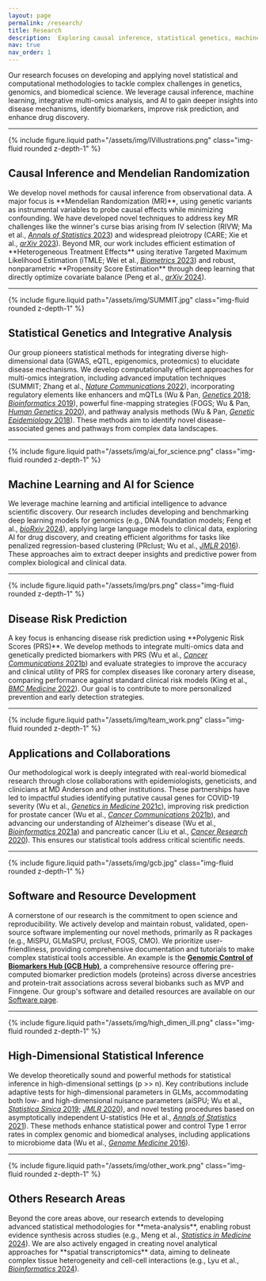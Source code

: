 ```yaml
---
layout: page
permalink: /research/
title: Research
description:  Exploring causal inference, statistical genetics, machine learning, AI, and their application to biomedical challenges like prostate cancer and pancreatic cancer.
nav: true
nav_order: 1
---
```



Our research focuses on developing and applying novel statistical and computational methodologies to tackle complex challenges in genetics, genomics, and biomedical science. We leverage causal inference, machine learning, integrative multi-omics analysis, and AI to gain deeper insights into disease mechanisms, identify biomarkers, improve risk prediction, and enhance drug discovery.

---

<div class="row mt-4 align-items-center">
    <div class="col-md-4">
        {% include figure.liquid path="/assets/img/IVillustrations.png" class="img-fluid rounded z-depth-1" %}
        <!-- Using IVillustrations.png for testing -->
    </div>
    <div class="col-md-8">
        <h2 class="mt-0">Causal Inference and Mendelian Randomization</h2>
        <p>
        We develop novel methods for causal inference from observational data. A major focus is **Mendelian Randomization (MR)**, using genetic variants as instrumental variables to probe causal effects while minimizing confounding. We have developed novel techniques to address key MR challenges like the winner's curse bias arising from IV selection (RIVW; Ma et al., <a href="https://projecteuclid.org/journals/annals-of-statistics/volume-51/issue-1/Breaking-the-winners-curse-in-Mendelian-randomization--Rerandomized-inverse/10.1214/22-AOS2247.short" target="_blank" rel="noopener noreferrer"><i>Annals of Statistics</i> 2023</a>) and widespread pleiotropy (CARE; Xie et al., <a href="https://arxiv.org/abs/2309.04957" target="_blank" rel="noopener noreferrer"><i>arXiv</i> 2023</a>). Beyond MR, our work includes efficient estimation of **Heterogeneous Treatment Effects** using iterative Targeted Maximum Likelihood Estimation (iTMLE; Wei et al., <a href="https://onlinelibrary.wiley.com/doi/abs/10.1111/biom.13679" target="_blank" rel="noopener noreferrer"><i>Biometrics</i> 2023</a>) and robust, nonparametric **Propensity Score Estimation** through deep learning that directly optimize covariate balance (Peng et al., <a href="https://arxiv.org/abs/2404.04794" target="_blank" rel="noopener noreferrer"><i>arXiv</i> 2024</a>).
        </p>
    </div>
</div>

---

<div class="row mt-4 align-items-center">
    <div class="col-md-4">
        {% include figure.liquid path="/assets/img/SUMMIT.jpg" class="img-fluid rounded z-depth-1" %}
        <!-- Using IVillustrations.png for testing -->
        <!-- ACTION: Replace with your actual statgen/multi-omics image path -->
    </div>
    <div class="col-md-8">
        <h2 class="mt-0">Statistical Genetics and Integrative Analysis</h2>
        <p>
        Our group pioneers statistical methods for integrating diverse high-dimensional data (GWAS, eQTL, epigenomics, proteomics) to elucidate disease mechanisms. We develop computationally efficient approaches for multi-omics integration, including advanced imputation techniques (SUMMIT; Zhang et al., <a href="https://www.nature.com/articles/s41467-022-34114-x" target="_blank" rel="noopener noreferrer"><i>Nature Communications</i> 2022</a>), incorporating regulatory elements like enhancers and mQTLs (Wu & Pan, <a href="https://academic.oup.com/genetics/article/209/3/699/5935013" target="_blank" rel="noopener noreferrer"><i>Genetics</i> 2018</a>; <a href="https://academic.oup.com/bioinformatics/article/35/19/3576/5429240" target="_blank" rel="noopener noreferrer"><i>Bioinformatics</i> 2019</a>), powerful fine-mapping strategies (FOGS; Wu & Pan, <a href="https://link.springer.com/article/10.1007/s00439-019-02080-9" target="_blank" rel="noopener noreferrer"><i>Human Genetics</i> 2020</a>), and pathway analysis methods (Wu & Pan, <a href="https://onlinelibrary.wiley.com/doi/abs/10.1002/gepi.22111" target="_blank" rel="noopener noreferrer"><i>Genetic Epidemiology</i> 2018</a>). These methods aim to identify novel disease-associated genes and pathways from complex data landscapes.
        </p>
        <!-- ACTION: Refine this description -->
    </div>
</div>

---

<div class="row mt-4 align-items-center">
    <div class="col-md-4">
        {% include figure.liquid path="/assets/img/ai_for_science.png" class="img-fluid rounded z-depth-1" %}
        <!-- Using IVillustrations.png for testing -->
        <!-- ACTION: Replace with your actual ML/AI image path -->
    </div>
    <div class="col-md-8">
        <h2 class="mt-0">Machine Learning and AI for Science</h2>
        <p>
        We leverage machine learning and artificial intelligence to advance scientific discovery. Our research includes developing and benchmarking deep learning models for genomics (e.g., DNA foundation models; Feng et al., <a href="https://www.biorxiv.org/content/10.1101/2024.08.09.607375v1" target="_blank" rel="noopener noreferrer"><i>bioRxiv</i> 2024</a>), applying large language models to clinical data, exploring AI for drug discovery, and creating efficient algorithms for tasks like penalized regression-based clustering (PRclust; Wu et al., <a href="http://jmlr.org/papers/v17/15-565.html" target="_blank" rel="noopener noreferrer"><i>JMLR</i> 2016</a>). These approaches aim to extract deeper insights and predictive power from complex biological and clinical data.
        </p>
        <!-- ACTION: Refine this description -->
    </div>
</div>

---

<div class="row mt-4 align-items-center">
    <div class="col-md-4">
        {% include figure.liquid path="/assets/img/prs.png" class="img-fluid rounded z-depth-1" %}
        <!-- Using IVillustrations.png for testing -->
        <!-- ACTION: Replace with your actual risk prediction image path -->
    </div>
    <div class="col-md-8">
        <h2 class="mt-0">Disease Risk Prediction</h2>
        <p>
         A key focus is enhancing disease risk prediction using **Polygenic Risk Scores (PRS)**. We develop methods to integrate multi-omics data and genetically predicted biomarkers with PRS (Wu et al., <a href="https://onlinelibrary.wiley.com/doi/10.1002/cac2.12239" target="_blank" rel="noopener noreferrer"><i>Cancer Communications</i> 2021b</a>) and evaluate strategies to improve the accuracy and clinical utility of PRS for complex diseases like coronary artery disease, comparing performance against standard clinical risk models (King et al., <a href="https://bmcmedicine.biomedcentral.com/articles/10.1186/s12916-022-02583-x" target="_blank" rel="noopener noreferrer"><i>BMC Medicine</i> 2022</a>). Our goal is to contribute to more personalized prevention and early detection strategies.
        </p>
        <!-- ACTION: Refine this description -->
    </div>
</div>

---

<div class="row mt-4 align-items-center">
    <div class="col-md-4">
        {% include figure.liquid path="/assets/img/team_work.png" class="img-fluid rounded z-depth-1" %}
        <!-- Using IVillustrations.png for testing -->
        <!-- ACTION: Replace with your actual collaboration/application image path -->
    </div>
    <div class="col-md-8">
        <h2 class="mt-0">Applications and Collaborations</h2>
        <p>
        Our methodological work is deeply integrated with real-world biomedical research through close collaborations with epidemiologists, geneticists, and clinicians at MD Anderson and other institutions. These partnerships have led to impactful studies identifying putative causal genes for COVID-19 severity (Wu et al., <a href="https://www.gimjournal.org/article/S1098-3600(21)00934-4/fulltext" target="_blank" rel="noopener noreferrer"><i>Genetics in Medicine</i> 2021c</a>), improving risk prediction for prostate cancer (Wu et al., <a href="https://onlinelibrary.wiley.com/doi/10.1002/cac2.12239" target="_blank" rel="noopener noreferrer"><i>Cancer Communications</i> 2021b</a>), and advancing our understanding of Alzheimer's disease (Wu et al., <a href="https://academic.oup.com/bioinformatics/article/37/14/1933/6124365" target="_blank" rel="noopener noreferrer"><i>Bioinformatics</i> 2021a</a>) and pancreatic cancer (Liu et al., <a href="https://aacrjournals.org/cancerres/article/80/20/4346/645433/A-Transcriptome-Wide-Association-Study-Identifies" target="_blank" rel="noopener noreferrer"><i>Cancer Research</i> 2020</a>). This ensures our statistical tools address critical scientific needs.
        </p>
        <!-- ACTION: Refine this description -->
    </div>
</div>



---

<!-- REVISED Software Section -->
<div class="row mt-4 align-items-center">
    <div class="col-md-4">
        {% include figure.liquid path="/assets/img/gcb.jpg" class="img-fluid rounded z-depth-1" %}
        <!-- ACTION: Replace with actual Software/Code/GCBHub image -->
    </div>
    <div class="col-md-8">
        <h2 class="mt-0">Software and Resource Development</h2>
        <p>
        A cornerstone of our research is the commitment to open science and reproducibility. We actively develop and maintain robust, validated, open-source software implementing our novel methods, primarily as R packages (e.g., MiSPU, GLMaSPU, prclust, FOGS, CMO). We prioritize user-friendliness, providing comprehensive documentation and tutorials to make complex statistical tools accessible. An example is the <a href="https://www.gcbhub.org/" target="_blank" rel="noopener noreferrer"><b>Genomic Control of Biomarkers Hub (GCB Hub)</b></a>, a comprehensive resource offering pre-computed biomarker prediction models (proteins) across diverse ancestries and protein-trait associations across several biobanks such as MVP and Finngene. Our group's software and detailed resources are available on our <a href="/software/">Software page</a>. <!-- ACTION: Update link if needed -->
        </p>
    </div>
</div>

---

<div class="row mt-4 align-items-center">
    <div class="col-md-4">
        {% include figure.liquid path="/assets/img/high_dimen_ill.png" class="img-fluid rounded z-depth-1" %}
        <!-- ACTION: Replace with actual High-Dim Inference image -->
    </div>
    <div class="col-md-8">
        <h2 class="mt-0">High-Dimensional Statistical Inference</h2>
        <p>
        We develop theoretically sound and powerful methods for statistical inference in high-dimensional settings (p >> n). Key contributions include adaptive tests for high-dimensional parameters in GLMs, accommodating both low- and high-dimensional nuisance parameters (aiSPU; Wu et al., <a href="https://projecteuclid.org/journals/statistica-sinica/volume-29/issue-4/An-adaptive-test-on-high-dimensional-parameters-in-generalized-linear/10.5705/ss.202017.0303.full" target="_blank" rel="noopener noreferrer"><i>Statistica Sinica</i> 2019</a>; <a href="http://jmlr.org/papers/v21/18-800.html" target="_blank" rel="noopener noreferrer"><i>JMLR</i> 2020</a>), and novel testing procedures based on asymptotically independent U-statistics (He et al., <a href="https://projecteuclid.org/journals/annals-of-statistics/volume-49/issue-1/Asymptotically-independent-U-statistics-in-high-dimensional-testing/10.1214/20-AOS1986.full" target="_blank" rel="noopener noreferrer"><i>Annals of Statistics</i> 2021</a>). These methods enhance statistical power and control Type 1 error rates in complex genomic and biomedical analyses, including applications to microbiome data (Wu et al., <a href="https://genomemedicine.biomedcentral.com/articles/10.1186/s13073-016-0302-3" target="_blank" rel="noopener noreferrer"><i>Genome Medicine</i> 2016</a>).
        </p>
    </div>
</div>


---

<div class="row mt-4 align-items-center">
    <div class="col-md-4">
        {% include figure.liquid path="/assets/img/other_work.png" class="img-fluid rounded z-depth-1" %}
        <!-- Using IVillustrations.png for testing -->
        <!-- ACTION: Replace with your actual 'other'/software image path -->
    </div>
    <div class="col-md-8">
        <h2 class="mt-0">Others Research Areas</h2>
        <p>
         Beyond the core areas above, our research extends to developing advanced statistical methodologies for **meta-analysis**, enabling robust evidence synthesis across studies (e.g., Meng et al., <a href="https://onlinelibrary.wiley.com/doi/abs/10.1002/sim.9995" target="_blank" rel="noopener noreferrer"><i>Statistics in Medicine</i> 2024</a>). We are also actively engaged in creating novel analytical approaches for **spatial transcriptomics** data, aiming to delineate complex tissue heterogeneity and cell-cell interactions (e.g., Lyu et al., <a href="https://academic.oup.com/bioinformatics/article/40/4/btae186/7640755" target="_blank" rel="noopener noreferrer"><i>Bioinformatics</i> 2024</a>). 
        </p>
        <!-- ACTION: Refine this description -->
    </div>
</div>
